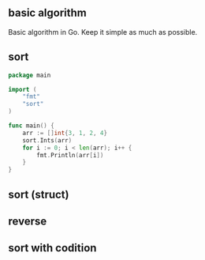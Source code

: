 basic algorithm
---

Basic algorithm in Go. Keep it simple as much as possible.

## sort

```go
package main

import (
	"fmt"
	"sort"
)

func main() {
	arr := []int{3, 1, 2, 4}
	sort.Ints(arr)
	for i := 0; i < len(arr); i++ {
		fmt.Println(arr[i])
	}
}
```

## sort (struct)
## reverse
## sort with codition

